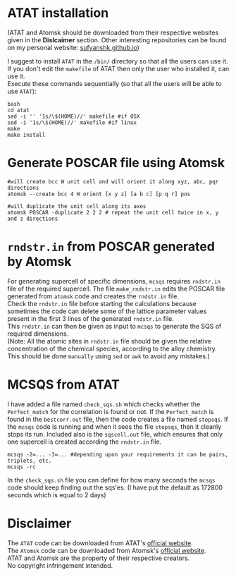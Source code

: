# ATAT installation
(ATAT and Atomsk should be downloaded from their respective websites given in the **Dislcaimer** section. Other interesting repositories can be found on my personal website: <a href="https://sufyanshk.github.io/">sufyanshk.github.io</a>)

I suggest to install `ATAT` in the `/bin/` directory so that all the users can use it. If you don't edit the `makefile` of ATAT then only the user who installed it, can use it.  
Execute these commands sequentially (so that all the users will be able to use `ATAT`):
````shell
bash
cd atat  
sed -i '' '1s/\$(HOME)//' makefile #if OSX  
sed -i '1s/\$(HOME)//' makefile #if linux  
make  
make install  
````

# Generate POSCAR file using Atomsk
````shell
#will create bcc W unit cell and will orient it along xyz, abc, pqr directions
atomsk --create bcc 4 W orient [x y z] [a b c] [p q r] pos

#will duplicate the unit cell along its axes
atomsk POSCAR -duplicate 2 2 2 # repeat the unit cell twice in x, y and z directions
````

# `rndstr.in` from POSCAR generated by Atomsk
For generating supercell of specific dimensions, `mcsqs` requires `rndstr.in` file of the required supercell. The file `make_rndstr.in` edits the POSCAR file generated from `atomsk` code and creates the `rndstr.in` file.  
Check the `rndstr.in` file before starting the calculations because sometimes the code can delete some of the lattice parameter values present in the first 3 lines of the generated `rndstr.in` file.  
This `rndstr.in` can then be given as input to `mcsqs` to generate the SQS of required dimensions.  
(Note: All the atomic sites in `rndstr.in` file should be given the relative concentration of the chemical species, according to the alloy chemistry. This should be done `manually` using `sed` or `awk` to avoid any mistakes.)

# MCSQS from ATAT
I have added a file named `check_sqs.sh` which checks whether the `Perfect_match` for the correlation is found or not. If the `Perfect_match` is found in the `bestcorr.out` file, then the code creates a file named `stopsqs`. If the `mcsqs` code is running and when it sees the file `stopsqs`, then it cleanly stops its run.
Included also is the `sqscell.out` file, which ensures that only one supercell is created according the `rndstr.in` file.
````shell
mcsqs -2=... -3=... #depending upon your requirements it can be pairs, triplets, etc.
mcsqs -rc
````
In the `check_sqs.sh` file you can define for how many seconds the `mcsqs` code should keep finding out the sqs'es. (I have put the default as 172800 seconds which is equal to 2 days)

# Disclaimer
The `ATAT` code can be downloaded from ATAT's [official website](https://www.brown.edu/Departments/Engineering/Labs/avdw/atat/).  
The `Atomsk` code can be downloaded from Atomsk's [official website](https://atomsk.univ-lille.fr/dl.php).  
ATAT and Atomsk are the property of their respective creators.  
No copyright infringement intended.
